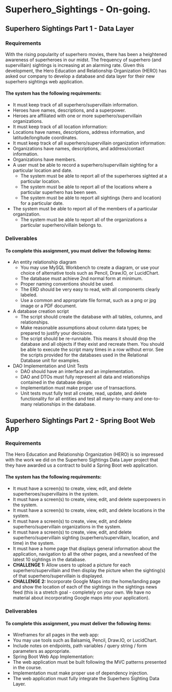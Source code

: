 # Superhero_Sightings - On-going.
## Superhero Sightings Part 1 - Data Layer

### Requirements
With the rising popularity of superhero movies, there has been a heightened awareness of superheroes in our midst. The frequency of superhero (and supervillain) sightings is increasing at an alarming rate. Given this development, the Hero Education and Relationship Organization (HERO) has asked our company to develop a database and data layer for their new superhero sightings web application.

#### The system has the following requirements:

- It must keep track of all superhero/supervillain information.
- Heroes have names, descriptions, and a superpower.
- Heroes are affiliated with one or more superhero/supervillain organizations.
- It must keep track of all location information:
- Locations have names, descriptions, address information, and latitude/longitude coordinates.
- It must keep track of all superhero/supervillain organization information:
- Organizations have names, descriptions, and address/contact information.
- Organizations have members.
- A user must be able to record a superhero/supervillain sighting for a particular location and date.
    - The system must be able to report all of the superheroes sighted at a particular location.
    - The system must be able to report all of the locations where a particular superhero has been seen.
    - The system must be able to report all sightings (hero and location) for a particular date.
- The system must be able to report all of the members of a particular organization.
    - The system must be able to report all of the organizations a particular superhero/villain belongs to.

### Deliverables
#### To complete this assignment, you must deliver the following items:

- An entity relationship diagram
    - You may use MySQL Workbench to create a diagram, or use your choice of alternative tools such as Pencil, Draw.IO, or LucidChart.
    - The database must achieve 2nd normal form at minimum.
    - Proper naming conventions should be used.
    - The ERD should be very easy to read, with all components clearly labeled.
    - Use a common and appropriate file format, such as a png or jpg image or a PDF document.
- A database creation script
   - The script should create the database with all tables, columns, and relationships.
   - Make reasonable assumptions about column data types; be prepared to justify your decisions.
   - The script should be re-runnable. This means it should drop the database and all objects if they exist and recreate them. You should be able to execute the script many times in a row without error. See the scripts provided for the databases used in the Relational Database unit for examples.
- DAO Implementation and Unit Tests
    - DAO should have an interface and an implementation.
    - DAO and DTOs must fully represent all data and relationships contained in the database design.
    - Implementation must make proper use of transactions.
    - Unit tests must fully test all create, read, update, and delete functionality for all entities and test all many-to-many and one-to-many relationships in the database.

## Superhero Sightings Part 2 - Spring Boot Web App

### Requirements
The Hero Education and Relationship Organization (HERO) is so impressed with the work we did on the Superhero Sightings Data Layer project that they have awarded us a contract to build a Spring Boot web application.

#### The system has the following requirements:

- It must have a screen(s) to create, view, edit, and delete superheroes/supervillains in the system.
- It must have a screen(s) to create, view, edit, and delete superpowers in the system.
- It must have a screen(s) to create, view, edit, and delete locations in the system.
- It must have a screen(s) to create, view, edit, and delete superhero/supervillain organizations in the system.
- It must have a screen(s) to create, view, edit, and delete superhero/supervillain sighting (superhero/supervillain, location, and time) in the system.
- It must have a home page that displays general information about the application, navigation to all the other pages, and a newsfeed of the latest 10 sightings in the database.
- **CHALLENGE 1:** Allow users to upload a picture for each superhero/supervillain and then display the picture when the sighting(s) of that superhero/supervillain is displayed.
- **CHALLENGE 2:** Incorporate Google Maps into the home/landing page and show the location of each of the sightings in the sightings news feed (this is a stretch goal - completely on your own. We have no material about incorporating Google maps into your application).

### Deliverables
#### To complete this assignment, you must deliver the following items:

- Wireframes for all pages in the web app:
- You may use tools such as Balsamiq, Pencil, Draw.IO, or LucidChart.
- Include notes on endpoints, path variables / query string / form parameters as appropriate.
- Spring Boot Web App Implementation:
- The web application must be built following the MVC patterns presented in the course.
- Implementation must make proper use of dependency injection.
- The web application must fully integrate the Superhero Sighting Data Layer.

